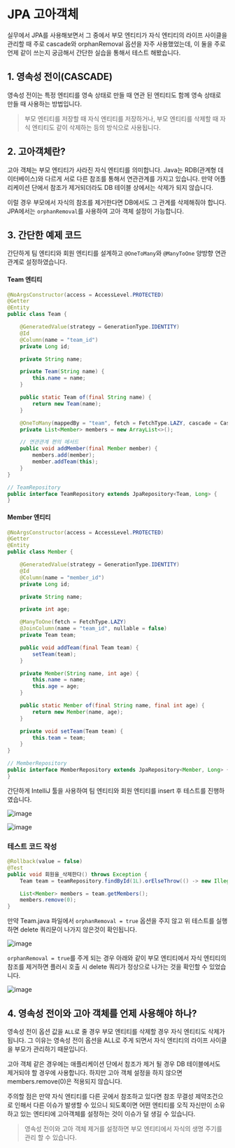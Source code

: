 # JPA 고아객체

실무에서 JPA를 사용해보면서 그 중에서 부모 엔티티가 자식 엔티티의 라이프 사이클을 관리할 때 주로 cascade와 orphanRemoval 옵션을 자주 사용했었는데, 이 둘을 주로 언제 같이 쓰는지 궁금해서 간단한 실습을 통해서 테스트 해봤습니다.

## 1. 영속성 전이(CASCADE)

영속성 전이는 특정 엔티티를 영속 상태로 만들 때 연관 된 엔티티도 함께 영속 상태로 만들 때 사용하는 방법입니다.

> 부모 엔티티를 저장할 때 자식 엔티티를 저장하거나, 부모 엔티티를 삭제할 때 자식 엔티티도 같이 삭제하는 등의 방식으로 사용됩니다.

## 2. 고아객체란?

고아 객체는 부모 엔티티가 사라진 자식 엔티티를 의미합니다. Java는 RDB(관계형 데이터베이스)와 다르게 서로 다른 참조를 통해서 연관관계를 가지고 있습니다. 만약 어플리케이션 단에서 참조가 제거되더라도 DB 테이블 상에서는 삭제가 되지 않습니다. 

이럴 경우 부모에서 자식의 참조를 제거한다면 DB에서도 그 관계를 삭제해줘야 합니다.
JPA에서는 `orphanRemoval`를 사용하여 고아 객체 설정이 가능합니다.

## 3. 간단한 예제 코드

간단하게 팀 엔티티와 회원 엔티티를 설계하고 `@OneToMany`와 `@ManyToOne` 양방향 연관관계로 설정하였습니다.

#### Team 엔티티

```java
@NoArgsConstructor(access = AccessLevel.PROTECTED)
@Getter
@Entity
public class Team {

    @GeneratedValue(strategy = GenerationType.IDENTITY)
    @Id
    @Column(name = "team_id")
    private Long id;

    private String name;

    private Team(String name) {
        this.name = name;
    }

    public static Team of(final String name) {
        return new Team(name);
    }

    @OneToMany(mappedBy = "team", fetch = FetchType.LAZY, cascade = CascadeType.ALL)
    private List<Member> members = new ArrayList<>();

    // 연관관계 편의 메서드
    public void addMember(final Member member) {
        members.add(member);
        member.addTeam(this);
    }
}

// TeamRepository
public interface TeamRepository extends JpaRepository<Team, Long> {
}
```

#### Member 엔티티

```java
@NoArgsConstructor(access = AccessLevel.PROTECTED)
@Getter
@Entity
public class Member {

    @GeneratedValue(strategy = GenerationType.IDENTITY)
    @Id
    @Column(name = "member_id")
    private Long id;

    private String name;

    private int age;

    @ManyToOne(fetch = FetchType.LAZY)
    @JoinColumn(name = "team_id", nullable = false)
    private Team team;

    public void addTeam(final Team team) {
        setTeam(team);
    }

    private Member(String name, int age) {
        this.name = name;
        this.age = age;
    }

    public static Member of(final String name, final int age) {
        return new Member(name, age);
    }

    private void setTeam(Team team) {
        this.team = team;
    }
}

// MemberRepository
public interface MemberRepository extends JpaRepository<Member, Long> {
}
```

간단하게 IntelliJ 툴을 사용하여 팀 엔티티와 회원 엔티티를 insert 후 테스트를 진행하였습니다.

![image](https://user-images.githubusercontent.com/22395934/125069018-25bfd080-e0f1-11eb-9edf-8f2e1f81b2a5.png)


![image](https://user-images.githubusercontent.com/22395934/125068961-10e33d00-e0f1-11eb-8880-df8619a82c23.png)


### 테스트 코드 작성


```java
@Rollback(value = false)
@Test
public void 회원을_삭제한다() throws Exception {
    Team team = teamRepository.findById(1L).orElseThrow(() -> new IllegalArgumentException());

    List<Member> members = team.getMembers();
    members.remove(0);
}
```

만약 Team.java 파일에서 `orphanRemoval = true` 옵션을 주지 않고 위 테스트를 실행하면 delete 쿼리문이 나가지 않은것이 확인됩니다.

![image](https://user-images.githubusercontent.com/22395934/125069750-1bea9d00-e0f2-11eb-84e0-04335da6e595.png)


`orphanRemoval = true`를 주게 되는 경우 아래와 같이 부모 엔티티에서 자식 엔티티의 참조를 제거하면 플러시 호출 시 delete 쿼리가 정상으로 나가는 것을 확인할 수 있었습니다.

![image](https://user-images.githubusercontent.com/22395934/125069918-5ce2b180-e0f2-11eb-870c-1692391b1300.png)

## 4. 영속성 전이와 고아 객체를 언제 사용해야 하나?

영속성 전이 옵션 값을 `ALL`로 줄 경우 부모 엔티티를 삭제할 경우 자식 엔티티도 삭제가 됩니다. 그 이유는 영속성 전이 옵션을 ALL로 주게 되면서 자식 엔티티의 라이프 사이클을 부모가 관리하기 때문입니다.

고아 객체 같은 경우에는 애플리케이션 단에서 참조가 제거 될 경우 DB 테이블에서도 제거되야 할 경우에 사용합니다. 하지만 고아 객체 설정을 하지 않으면 members.remove(0)은 적용되지 않습니다.

주의할 점은 만약 자식 엔티티를 다른 곳에서 참조하고 있다면 참조 무결성 제약조건으로 인해서 다른 이슈가 발생할 수 있으니 되도록이면 어떤 엔티티를 오직 자신만이 소유하고 있는 엔티티에 고아객체를 설정하는 것이 이슈가 덜 생길 수 있습니다.

> 영속성 전이와 고아 객체 제거를 설정하면 부모 엔티티에서 자식의 생명 주기를 관리 할 수 있습니다. 